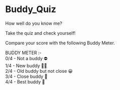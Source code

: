 # Buddy_Quiz
How well do you know me?

Take the quiz and check yourself!

Compare your score with the following Buddy Meter.

BUDDY METER :-  
0/4 - Not a buddy ⛔  
1/4 - New buddy 🤝🏻  
2/4 - Old buddy but not close 😀  
3/4 - Close buddy 🥳  
4/4 - Best buddy 👑  
